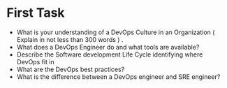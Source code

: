 # First Task
* What is your understanding of a DevOps Culture in an Organization ( Explain in not less than 300 words ) .
* What does a DevOps Engineer do and what tools are available?
* Describe the Software development Life Cycle identifying where DevOps fit in 
* What are the DevOps best practices?
* What is the difference between a DevOps engineer and SRE engineer?
